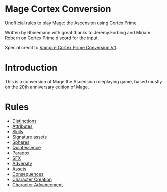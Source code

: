 # Mage Cortex Conversion
Unofficial rules to play Mage: the Ascension using Cortex Prime

Written by Rhinemann with great thanks to Jeremy.Forbing and Miriam Robern on Cortex Prime discord for the input.

Special credit to [Vampire Cortex Prime Conversion V.1](https://docs.google.com/document/d/1cpAanelHeb_9afPwiBHyvQG0lKI4AeT4zP6Q1R8t250/edit#heading=h.hcnskrsxy7sz).

# Introduction
This is a conversion of Mage the Ascension roleplaying game, based mostly on the 20th anniversary edition of Mage.

<!-- # Primer

The game assumes a basic knowledge of Mage: the Ascension lore, but the basic premise is something like this:

Reality is not fixed, but rather a set of agreed upon assumptions enforced by the collective will of humanity, the Sleepers. Mages are those people who recognize that reality is not static, and realize that through the application of their will, usually channeled through rituals or other similar "mystical" or "scientific" practices, reality can be changed.

The specifics of their own belief, called a Paradigm, guides them into joining either one of the nine mystical Traditions (an ancient fellowship of mages of varying points of view), one of the five conventions of the Technocracy (an organization founded at the beginning of the age of reason to bring science and truth to humanity), or to strike out on their own as Disparates (unaffiliated mages), Marauders (mages whose paradigm has overwhelmed their sense of reality), or Nephandi (mages seeking to destroy or corrupt the world).

The central theme of Mage is the search for Ascension, not only for the individual but for all of mankind. What Ascension is, and how it is achieved is purposely left undefined.

## Traditions

A Tradition is a group of mystically-oriented mages allied with the Council of Nine Mystic Traditions. That is, they believe in magic and understand that they manipulate magic to create desired effects. This contrasts with scientifically-oriented mages, who believe that they use Enlightened Science rather than magic, and this Science is manipulated to create desired effects. The Traditions' counterparts among the Scientists of the Technocratic Union (and in an earlier age, the Order of Reason) are called Conventions.

Each Tradition claims a seat on the Council of Nine, representing one of the Spheres of magic. That Sphere is that Tradition's speciality, called an affinity Sphere. Within each tradition exist sub groups that may specialize in different Spheres, so an affinity Sphere may depend not only on the character's affiliation but also his sect.

Although the Council did not technically exist until 1466, many Traditions count their origins to much earlier periods, as they existed as discrete magical societies. Many other Traditions are created from the joining of several disparate groups; as such, their formal creation may be fairly recent, but their component factions may have existed far earlier.

The traditions are:

- **Akashayana/Akashic Brotherhood:** Masters of mind, body, and spirit through the Arts of personal discipline. Affinity Spheres: Mind or Life;
- **Celestial Chorus:** Sacred singers who give a human Voice to the Divine Song. Affinity Spheres: Prime, Forces, or Spirit;
- **Cult of Ecstasy/Sahajiya:** Visionary seers who transcend limitations through sacred experience. Affinity Spheres: Time, Life, or Mind;
- **Dreamspeakers/Kha’vadi:** Preservers and protectors of both the Spirit Ways and the Earthly cultures that have been looted, abandoned, and oppressed. Affinity Spheres: Spirit, Force, Life, or Matter;
- **Euthanatoi/Chakravanti:** Disciples of mortality who purge corruption and bring merciful release from suffering. Affinity Spheres: Entropy, Life, or Spirit;
- **Order of Hermes:** Rigorous masters of High Magick and the Elemental Arts. Affinity Spheres: Forces;
- **Society of Ether/Sons of Ether:** Graceful saviors of scientific potential. Affinity Spheres: Matter, Forces, or Prime;
- **Verbena:** Primal devotees of rough Nature and mystic blood. Affinity Spheres: Life or Forces;
- **Virtual Adepts:** Reality-hackers devoted to rebooting their world. Affinity Spheres: Correspondence/Data or Forces; -->

# Rules
- [Distinctions](Rules/Distinctions.md)
- [Attributes](Rules/Attributes.md)
- [Skills](Rules/Skills.md)
- [Signature assets](Rules/Signature-assets.md)
- [Spheres](Rules/Spheres.md)
- [Quintessence](Rules/Quintessence.md)
- [Paradox](Rules/Paradox.md)
- [SFX](Rules/SFX.md)
- [Adversity](Rules/Adversity.md)
- [Assets](Rules/Assets.md)
- [Consequences](Rules/Consequences.md)
- [Character Creation](Rules/Character-Creation.md)
- [Character Advancement](Rules/Character-Advancement.md)

<!-- ## Arete
Arete is the measure of a mage's enlightenment and understanding of the fundamental truths of reality. It represents the mage's ability to perceive and manipulate the Tapestry, the fabric of the universe, through the use of magic. Arete is both a philosophical journey and a practical tool, essential for the practice of magic.

In the world of _Mage: The Ascension_, magic is not merely a collection of spells and rituals; it is a profound understanding of the interconnectedness of all things. Arete reflects a mage's progress along this path of enlightenment. As a mage advances in Arete, they gain a deeper insight into the nature of reality, allowing them to bend it to their will with greater ease and precision. -->